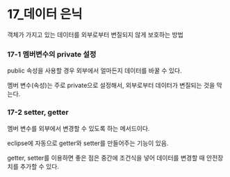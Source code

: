 # 17_데이터 은닉

객체가 가지고 있는 데이터를 외부로부터 변질되지 않게 보호하는 방법



### 17-1 멤버변수의 private 설정

public 속성을 사용할 경우 외부에서 얼마든지 데이터를 바꿀 수 있다. 

멤버 변수(속성)는 주로 private으로 설정해서, 외부로부터 데이터가 변질되는 것을 막는다. 



### 17-2 setter, getter

멤버 변수를 외부에서 변경할 수 있도록 하는 메서드이다. 

eclipse에 자동으로 getter와 setter를 만들어주는 기능이 있음.

getter, setter를 이용하면 좋은 점은 중간에 조건식을 넣어 데이터를 변경할 때 안전장치를 추가할 수 있다. 